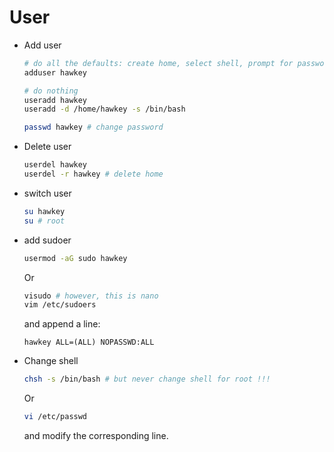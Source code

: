 # User

* Add user

  ```bash
  # do all the defaults: create home, select shell, prompt for password.
  adduser hawkey
  
  # do nothing
  useradd hawkey
  useradd -d /home/hawkey -s /bin/bash 
  
  passwd hawkey # change password
  ```

  

* Delete user

  ```bash
  userdel hawkey
  userdel -r hawkey # delete home
  ```

  

* switch user

  ```bash
  su hawkey
  su # root
  ```

  

* add sudoer

  ```bash
  usermod -aG sudo hawkey
  ```

  Or

  ```bash
  visudo # however, this is nano
  vim /etc/sudoers
  ```

  and append a line:

  ```
  hawkey ALL=(ALL) NOPASSWD:ALL
  ```

  

* Change shell

  ```bash
  chsh -s /bin/bash # but never change shell for root !!!
  ```

  Or 

  ```bash
  vi /etc/passwd
  ```

  and modify the corresponding line.